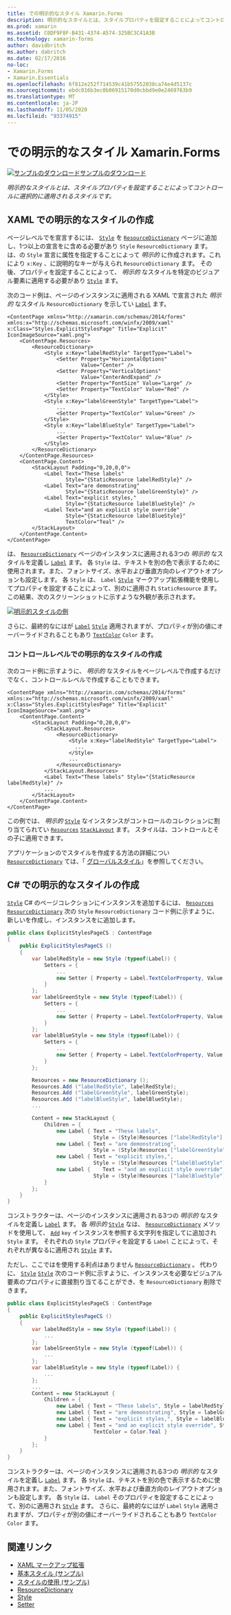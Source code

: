 ```yaml
---
title: での明示的なスタイル Xamarin.Forms
description: 明示的なスタイルとは、スタイルプロパティを設定することによってコントロールに選択的に適用されるスタイルです。 この記事では、アプリケーションで明示的なスタイルを使用する方法について説明 Xamarin.Forms します。
ms.prod: xamarin
ms.assetid: C0DF9F8F-B431-4374-A574-325BC3C41A3B
ms.technology: xamarin-forms
author: davidbritch
ms.author: dabritch
ms.date: 02/17/2016
no-loc:
- Xamarin.Forms
- Xamarin.Essentials
ms.openlocfilehash: 6f812e252f714539c41b57552038ca74e4d5137c
ms.sourcegitcommit: ebdc016b3ec0b06915170d0cbbd9e0e2469763b9
ms.translationtype: MT
ms.contentlocale: ja-JP
ms.lasthandoff: 11/05/2020
ms.locfileid: "93374915"
---
```

# <a name="explicit-styles-in-no-locxamarinforms"></a>での明示的なスタイル Xamarin.Forms

[![サンプルのダウンロード](~/media/shared/download.png)サンプルのダウンロード](/samples/xamarin/xamarin-forms-samples/userinterface-styles-basicstyles)

_明示的なスタイルとは、スタイルプロパティを設定することによってコントロールに選択的に適用されるスタイルです。_

## <a name="create-an-explicit-style-in-xaml"></a>XAML での明示的なスタイルの作成

ページレベルでを宣言するには、 [`Style`](xref:Xamarin.Forms.Style) を [`ResourceDictionary`](xref:Xamarin.Forms.ResourceDictionary) ページに追加し、1つ以上の宣言をに含める必要があり `Style` `ResourceDictionary` ます。 は、の `Style` 宣言に属性を指定することによって *明示的* に作成されます。これにより `x:Key` 、に説明的なキーが与えられ `ResourceDictionary` ます。 その後、プロパティを設定することによって、 *明示的* なスタイルを特定のビジュアル要素に適用する必要があり [`Style`](xref:Xamarin.Forms.NavigableElement.Style) ます。

次のコード例は、ページのインスタンスに適用される XAML で宣言された *明示的* なスタイル `ResourceDictionary` を示してい [`Label`](xref:Xamarin.Forms.Label) ます。

```xaml
<ContentPage xmlns="http://xamarin.com/schemas/2014/forms" xmlns:x="http://schemas.microsoft.com/winfx/2009/xaml" x:Class="Styles.ExplicitStylesPage" Title="Explicit" IconImageSource="xaml.png">
    <ContentPage.Resources>
        <ResourceDictionary>
            <Style x:Key="labelRedStyle" TargetType="Label">
                <Setter Property="HorizontalOptions"
                        Value="Center" />
                <Setter Property="VerticalOptions"
                        Value="CenterAndExpand" />
                <Setter Property="FontSize" Value="Large" />
                <Setter Property="TextColor" Value="Red" />
            </Style>
            <Style x:Key="labelGreenStyle" TargetType="Label">
                ...
                <Setter Property="TextColor" Value="Green" />
            </Style>
            <Style x:Key="labelBlueStyle" TargetType="Label">
                ...
                <Setter Property="TextColor" Value="Blue" />
            </Style>
        </ResourceDictionary>
    </ContentPage.Resources>
    <ContentPage.Content>
        <StackLayout Padding="0,20,0,0">
            <Label Text="These labels"
                   Style="{StaticResource labelRedStyle}" />
            <Label Text="are demonstrating"
                   Style="{StaticResource labelGreenStyle}" />
            <Label Text="explicit styles,"
                   Style="{StaticResource labelBlueStyle}" />
            <Label Text="and an explicit style override"
                   Style="{StaticResource labelBlueStyle}"
                   TextColor="Teal" />
        </StackLayout>
    </ContentPage.Content>
</ContentPage>
```

は、 [`ResourceDictionary`](xref:Xamarin.Forms.ResourceDictionary) ページのインスタンスに適用される3つの *明示的* なスタイルを定義し [`Label`](xref:Xamarin.Forms.Label) ます。 各 `Style` は、テキストを別の色で表示するために使用されます。また、フォントサイズ、水平および垂直方向のレイアウトオプションも設定します。 各 `Style` は、 `Label` [`Style`](xref:Xamarin.Forms.NavigableElement.Style) マークアップ拡張機能を使用してプロパティを設定することによって、別のに適用され `StaticResource` ます。 この結果、次のスクリーンショットに示すような外観が表示されます。

[![明示的スタイルの例](explicit-images/explicit-styles.png)](explicit-images/explicit-styles-large.png#lightbox)

さらに、最終的なにはが [`Label`](xref:Xamarin.Forms.Label) [`Style`](xref:Xamarin.Forms.Style) 適用されますが、プロパティが別の値にオーバーライドされることもあり [`TextColor`](xref:Xamarin.Forms.Label.TextColor) `Color` ます。

### <a name="create-an-explicit-style-at-the-control-level"></a>コントロールレベルでの明示的なスタイルの作成

次のコード例に示すように、 *明示的* なスタイルをページレベルで作成するだけでなく、コントロールレベルで作成することもできます。

```xaml
<ContentPage xmlns="http://xamarin.com/schemas/2014/forms" xmlns:x="http://schemas.microsoft.com/winfx/2009/xaml" x:Class="Styles.ExplicitStylesPage" Title="Explicit" IconImageSource="xaml.png">
    <ContentPage.Content>
        <StackLayout Padding="0,20,0,0">
            <StackLayout.Resources>
                <ResourceDictionary>
                    <Style x:Key="labelRedStyle" TargetType="Label">
                      ...
                    </Style>
                    ...
                </ResourceDictionary>
            </StackLayout.Resources>
            <Label Text="These labels" Style="{StaticResource labelRedStyle}" />
            ...
        </StackLayout>
    </ContentPage.Content>
</ContentPage>
```

この例では、 *明示的* [`Style`](xref:Xamarin.Forms.Style) なインスタンスがコントロールのコレクションに割り当てられてい [`Resources`](xref:Xamarin.Forms.VisualElement.Resources) [`StackLayout`](xref:Xamarin.Forms.StackLayout) ます。 スタイルは、コントロールとその子に適用できます。

アプリケーションのでスタイルを作成する方法の詳細につい [`ResourceDictionary`](xref:Xamarin.Forms.ResourceDictionary) ては、「 [グローバルスタイル](~/xamarin-forms/user-interface/styles/application.md)」を参照してください。

## <a name="create-an-explicit-style-in-c35"></a>C&#35; での明示的なスタイルの作成

[`Style`](xref:Xamarin.Forms.Style) C# のページコレクションにインスタンスを追加するには、 [`Resources`](xref:Xamarin.Forms.VisualElement.Resources) [`ResourceDictionary`](xref:Xamarin.Forms.ResourceDictionary) 次の `Style` `ResourceDictionary` コード例に示すように、新しいを作成し、インスタンスをに追加します。

```csharp
public class ExplicitStylesPageCS : ContentPage
{
    public ExplicitStylesPageCS ()
    {
        var labelRedStyle = new Style (typeof(Label)) {
            Setters = {
                ...
                new Setter { Property = Label.TextColorProperty, Value = Color.Red    }
            }
        };
        var labelGreenStyle = new Style (typeof(Label)) {
            Setters = {
                ...
                new Setter { Property = Label.TextColorProperty, Value = Color.Green }
            }
        };
        var labelBlueStyle = new Style (typeof(Label)) {
            Setters = {
                ...
                new Setter { Property = Label.TextColorProperty, Value = Color.Blue }
            }
        };

        Resources = new ResourceDictionary ();
        Resources.Add ("labelRedStyle", labelRedStyle);
        Resources.Add ("labelGreenStyle", labelGreenStyle);
        Resources.Add ("labelBlueStyle", labelBlueStyle);
        ...

        Content = new StackLayout {
            Children = {
                new Label { Text = "These labels",
                            Style = (Style)Resources ["labelRedStyle"] },
                new Label { Text = "are demonstrating",
                            Style = (Style)Resources ["labelGreenStyle"] },
                new Label { Text = "explicit styles,",
                            Style = (Style)Resources ["labelBlueStyle"] },
                new Label {    Text = "and an explicit style override",
                            Style = (Style)Resources ["labelBlueStyle"], TextColor = Color.Teal }
            }
        };
    }
}
```

コンストラクターは、ページのインスタンスに適用される3つの *明示的* なスタイルを定義し [`Label`](xref:Xamarin.Forms.Label) ます。 各 *明示的* [`Style`](xref:Xamarin.Forms.Style) なは、 [`ResourceDictionary`](xref:Xamarin.Forms.ResourceDictionary) メソッドを使用して、 [`Add`](xref:Xamarin.Forms.ResourceDictionary.Add(System.String,System.Object)) `key` インスタンスを参照する文字列を指定してに追加され `Style` ます。 それぞれの `Style` プロパティを設定する `Label` ことによって、それぞれが異なるに適用され [`Style`](xref:Xamarin.Forms.NavigableElement.Style) ます。

ただし、ここではを使用する利点はありません [`ResourceDictionary`](xref:Xamarin.Forms.ResourceDictionary) 。 代わりに、 [`Style`](xref:Xamarin.Forms.Style) [`Style`](xref:Xamarin.Forms.NavigableElement.Style) 次のコード例に示すように、インスタンスを必要なビジュアル要素のプロパティに直接割り当てることができ、を `ResourceDictionary` 削除できます。

```csharp
public class ExplicitStylesPageCS : ContentPage
{
    public ExplicitStylesPageCS ()
    {
        var labelRedStyle = new Style (typeof(Label)) {
            ...
        };
        var labelGreenStyle = new Style (typeof(Label)) {
            ...
        };
        var labelBlueStyle = new Style (typeof(Label)) {
            ...
        };
        ...
        Content = new StackLayout {
            Children = {
                new Label { Text = "These labels", Style = labelRedStyle },
                new Label { Text = "are demonstrating", Style = labelGreenStyle },
                new Label { Text = "explicit styles,", Style = labelBlueStyle },
                new Label { Text = "and an explicit style override", Style = labelBlueStyle,
                            TextColor = Color.Teal }
            }
        };
    }
}
```

コンストラクターは、ページのインスタンスに適用される3つの *明示的* なスタイルを定義し [`Label`](xref:Xamarin.Forms.Label) ます。 各 `Style` は、テキストを別の色で表示するために使用されます。また、フォントサイズ、水平および垂直方向のレイアウトオプションも設定します。 各 `Style` は、 `Label` そのプロパティを設定することによって、別のに適用され [`Style`](xref:Xamarin.Forms.NavigableElement.Style) ます。 さらに、最終的なにはが `Label` `Style` 適用されますが、プロパティが別の値にオーバーライドされることもあり `TextColor` `Color` ます。

## <a name="related-links"></a>関連リンク

- [XAML マークアップ拡張](~/xamarin-forms/xaml/xaml-basics/xaml-markup-extensions.md)
- [基本スタイル (サンプル)](/samples/xamarin/xamarin-forms-samples/userinterface-styles-basicstyles)
- [スタイルの使用 (サンプル)](/samples/xamarin/xamarin-forms-samples/workingwithstyles)
- [ResourceDictionary](xref:Xamarin.Forms.ResourceDictionary)
- [Style](xref:Xamarin.Forms.Style)
- [Setter](xref:Xamarin.Forms.Setter)